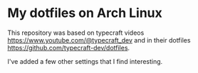 # My dotfiles on Arch Linux

This repository was based on typecraft videos
https://www.youtube.com/@typecraft_dev and in their dotfiles
https://github.com/typecraft-dev/dotfiles.

I've added a few other settings that I find interesting.

